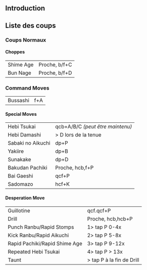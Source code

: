 ## Introduction

## Liste des coups

### Coups Normaux

#### Choppes

|           |               |
|-----------|---------------|
| Shime Age | Proche, b/f+C |
| Bun Nage  | Proche, b/f+D |

### Command Moves

|          |     |
|----------|-----|
| Bussashi | f+A |

#### Special Moves

|                   |                                  |
|-------------------|----------------------------------|
| Hebi Tsukai       | qcb+A/B/C *(peut être maintenu)* |
| Hebi Damashi      | \> D lors de la tenue            |
| Sabaki no Aikuchi | dp+P                             |
| Yakiire           | dp+B                             |
| Sunakake          | dp+D                             |
| Bakudan Pachiki   | Proche, hcb,f+P                  |
| Bai Gaeshi        | qcf+P                            |
| Sadomazo          | hcf+K                            |

#### Desperation Move

|                               |                            |
|-------------------------------|----------------------------|
| Guillotine                    | qcf.qcf+P                  |
| Drill                         | Proche, hcb,hcb+P          |
| Punch Ranbu/Rapid Stomps      | 1\> tap P 0-4x             |
| Kick Ranbu/Rapid Aikuchi      | 2\> tap P 5-8x             |
| Rapid Pachiki/Rapid Shime Age | 3\> tap P 9-12x            |
| Repeated Hebi Tsukai          | 4\> tap P \> 13x           |
| Taunt                         | \> tap P à la fin de Drill |

